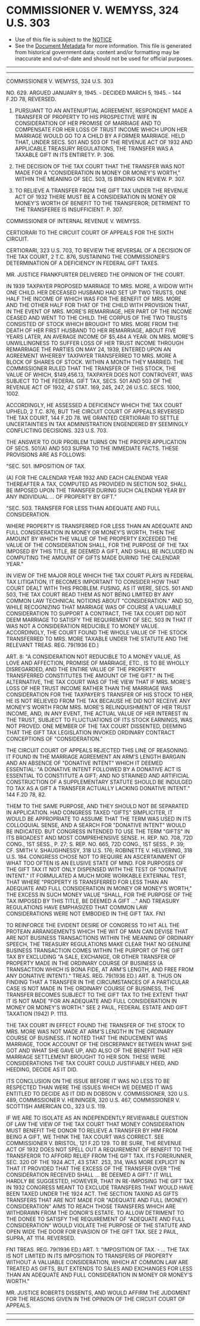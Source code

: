 ---
---

# COMMISSIONER V. WEMYSS, 324 U.S. 303

* Use of this file is subject to the [NOTICE](https://github.com/publicdocs/notice/blob/master/NOTICE)
* See the [Document Metadata](../../../) for more information.
  This file is generated from historical government data; content and/or formatting may be inaccurate and out-of-date and should not be used for official purposes.

----------
----------

COMMISSIONER V. WEMYSS, 324 U.S. 303

NO. 629.  ARGUED JANUARY 9, 1945.  - DECIDED MARCH 5, 1945.  - 144 F.2D 78, REVERSED.

1.  PURSUANT TO AN ANTENUPTIAL AGREEMENT, RESPONDENT MADE A TRANSFER OF PROPERTY TO HIS PROSPECTIVE WIFE IN CONSIDERATION OF HER PROMISE OF MARRIAGE AND TO COMPENSATE FOR HER LOSS OF TRUST INCOME WHICH UPON HER MARRIAGE WOULD GO TO A CHILD BY A FORMER MARRIAGE.  HELD THAT, UNDER SECS. 501 AND 503 OF THE REVENUE ACT OF 1932 AND APPLICABLE TREASURY REGULATIONS, THE TRANSFER WAS A TAXABLE GIFT IN ITS ENTIRETY.  P. 306.

2.  THE DECISION OF THE TAX COURT THAT THE TRANSFER WAS NOT MADE FOR A "CONSIDERATION IN MONEY OR MONEY'S WORTH," WITHIN THE MEANING OF SEC. 503, IS BINDING ON REVIEW.  P. 307.

3.  TO RELIEVE A TRANSFER FROM THE GIFT TAX UNDER THE REVENUE ACT OF 1932 THERE MUST BE A CONSIDERATION IN MONEY OR MONEY'S WORTH OF BENEFIT TO THE TRANSFEROR; DETRIMENT TO THE TRANSFEREE IS INSUFFICIENT.  P. 307.

COMMISSIONER OF INTERNAL REVENUE V. WEMYSS.

CERTIORARI TO THE CIRCUIT COURT OF APPEALS FOR THE SIXTH CIRCUIT.

CERTIORARI, 323 U.S. 703, TO REVIEW THE REVERSAL OF A DECISION OF THE TAX COURT, 2 T.C. 876, SUSTAINING THE COMMISSIONER'S DETERMINATION OF A DEFICIENCY IN FEDERAL GIFT TAXES.

MR. JUSTICE FRANKFURTER DELIVERED THE OPINION OF THE COURT.

IN 1939 TAXPAYER PROPOSED MARRIAGE TO MRS. MORE, A WIDOW WITH ONE CHILD.  HER DECEASED HUSBAND HAD SET UP TWO TRUSTS, ONE HALF THE INCOME OF WHICH WAS FOR THE BENEFIT OF MRS. MORE AND THE OTHER HALF FOR THAT OF THE CHILD WITH PROVISION THAT, IN THE EVENT OF MRS. MORE'S REMARRIAGE, HER PART OF THE INCOME CEASED AND WENT TO THE CHILD.  THE CORPUS OF THE TWO TRUSTS CONSISTED OF STOCK WHICH BROUGHT TO MRS. MORE FROM THE DEATH OF HER FIRST HUSBAND TO HER REMARRIAGE, ABOUT FIVE YEARS LATER, AN AVERAGE INCOME OF $5,484 A YEAR.  ON MRS. MORE'S UNWILLINGNESS TO SUFFER LOSS OF HER TRUST INCOME THROUGH REMARRIAGE THE PARTIES ON MAY 24, 1939, ENTERED UPON AN AGREEMENT WHEREBY TAXPAYER TRANSFERRED TO MRS. MORE A BLOCK OF SHARES OF STOCK.  WITHIN A MONTH THEY MARRIED.  THE COMMISSIONER RULED THAT THE TRANSFER OF THIS STOCK, THE VALUE OF WHICH, $149,456.13, TAXPAYER DOES NOT CONTROVERT, WAS SUBJECT TO THE FEDERAL GIFT TAX, SECS. 501 AND 503 OF THE REVENUE ACT OF 1932, 47 STAT. 169, 245, 247, 26 U.S.C. SECS. 1000, 1002.

ACCORDINGLY, HE ASSESSED A DEFICIENCY WHICH THE TAX COURT UPHELD, 2 T.C. 876, BUT THE CIRCUIT COURT OF APPEALS REVERSED THE TAX COURT, 144 F.2D 78.  WE GRANTED CERTIORARI TO SETTLE UNCERTAINTIES IN TAX ADMINISTRATION ENGENDERED BY SEEMINGLY CONFLICTING DECISIONS.  323 U.S. 703.

THE ANSWER TO OUR PROBLEM TURNS ON THE PROPER APPLICATION OF SECS. 501(A) AND 503 SUPRA TO THE IMMEDIATE FACTS.  THESE PROVISIONS ARE AS FOLLOWS:

"SEC. 501.  IMPOSITION OF TAX.

(A)  FOR THE CALENDAR YEAR 1932 AND EACH CALENDAR YEAR THEREAFTER A TAX, COMPUTED AS PROVIDED IN SECTION 502, SHALL BE IMPOSED UPON THE TRANSFER DURING SUCH CALENDAR YEAR BY ANY INDIVIDUAL  ... OF PROPERTY BY GIFT."

"SEC. 503.  TRANSFER FOR LESS THAN ADEQUATE AND FULL CONSIDERATION.

WHERE PROPERTY IS TRANSFERRED FOR LESS THAN AN ADEQUATE AND FULL CONSIDERATION IN MONEY OR MONEY'S WORTH, THEN THE AMOUNT BY WHICH THE VALUE OF THE PROPERTY EXCEEDED THE VALUE OF THE CONSIDERATION SHALL, FOR THE PURPOSE OF THE TAX IMPOSED BY THIS TITLE, BE DEEMED A GIFT, AND SHALL BE INCLUDED IN COMPUTING THE AMOUNT OF GIFTS MADE DURING THE CALENDAR YEAR."

IN VIEW OF THE MAJOR ROLE WHICH THE TAX COURT PLAYS IN FEDERAL TAX LITIGATION, IT BECOMES IMPORTANT TO CONSIDER HOW THAT COURT DEALT WITH THIS PROBLEM.  FUSING, AS IT WERE, SECS. 501 AND 503, THE TAX COURT READ THEM AS NOT BEING LIMITED BY ANY COMMON LAW TECHNICAL NOTIONS ABOUT "CONSIDERATION."  AND SO, WHILE RECOGNIZING THAT MARRIAGE WAS OF COURSE A VALUABLE CONSIDERATION TO SUPPORT A CONTRACT, THE TAX COURT DID NOT DEEM MARRIAGE TO SATISFY THE REQUIREMENT OF SEC. 503 IN THAT IT WAS NOT A CONSIDERATION REDUCIBLE TO MONEY VALUE.  ACCORDINGLY, THE COURT FOUND THE WHOLE VALUE OF THE STOCK TRANSFERRED TO MRS. MORE TAXABLE UNDER THE STATUTE AND THE RELEVANT TREAS. REG. 79(1936 ED.)

ART.  8:  "A CONSIDERATION NOT REDUCIBLE TO A MONEY VALUE, AS LOVE AND AFFECTION, PROMISE OF MARRIAGE, ETC., IS TO BE WHOLLY DISREGARDED, AND THE ENTIRE VALUE OF THE PROPERTY TRANSFERRED CONSTITUTES THE AMOUNT OF THE GIFT."  IN THE ALTERNATIVE, THE TAX COURT WAS OF THE VIEW THAT IF MRS. MORE'S LOSS OF HER TRUST INCOME RATHER THAN THE MARRIAGE WAS CONSIDERATION FOR THE TAXPAYER'S TRANSFER OF HIS STOCK TO HER, HE IS NOT RELIEVED FROM THE TAX BECAUSE HE DID NOT RECEIVE ANY MONEY'S WORTH FROM MRS. MORE'S RELINQUISHMENT OF HER TRUST INCOME, AND, IN ANY EVENT, THE ACTUAL VALUE OF HER INTEREST IN THE TRUST, SUBJECT TO FLUCTUATIONS OF ITS STOCK EARNINGS, WAS NOT PROVED.  ONE MEMBER OF THE TAX COURT DISSENTED, DEEMING THAT THE GIFT TAX LEGISLATION INVOKED ORDINARY CONTRACT CONCEPTIONS OF "CONSIDERATION."

THE CIRCUIT COURT OF APPEALS REJECTED THIS LINE OF REASONING.  IT FOUND IN THE MARRIAGE AGREEMENT AN ARM'S LENGTH BARGAIN AND AN ABSENCE OF "DONATIVE INTENT" WHICH IT DEEMED ESSENTIAL: "A DONATIVE INTENT FOLLOWED BY A DONATIVE ACT IS ESSENTIAL TO CONSTITUTE A GIFT; AND NO STRAINED AND ARTIFICIAL CONSTRUCTION OF A SUPPLEMENTARY STATUTE SHOULD BE INDULGED TO TAX AS A GIFT A TRANSFER ACTUALLY LACKING DONATIVE INTENT."  144 F.2D 78, 82.

THEM TO THE SAME PURPOSE, AND THEY SHOULD NOT BE SEPARATED IN APPLICATION.  HAD CONGRESS TAXED "GIFTS" SIMPLICITER, IT WOULD BE APPROPRIATE TO ASSUME THAT THE TERM WAS USED IN ITS COLLOQUIAL SENSE, AND A SEARCH FOR "DONATIVE INTENT" WOULD BE INDICATED.  BUT CONGRESS INTENDED TO USE THE TERM "GIFTS" IN ITS BROADEST AND MOST COMPREHENSIVE SENSE.  H. REP. NO. 708, 72D CONG., 1ST SESS., P. 27; S. REP. NO. 665, 72D CONG., 1ST SESS., P. 39; CF. SMITH V. SHAUGHNESSY, 318 U.S. 176; ROBINETTE V. HELVERING, 318 U.S. 184.  CONGRESS CHOSE NOT TO REQUIRE AN ASCERTAINMENT OF WHAT TOO OFTEN IS AN ELUSIVE STATE OF MIND.  FOR PURPOSES OF THE GIFT TAX IT NOT ONLY DISPENSED WITH THE TEST OF "DONATIVE INTENT."  IT FORMULATED A MUCH MORE WORKABLE EXTERNAL TEST, THAT WHERE "PROPERTY IS TRANSFERRED FOR LESS THAN AN ADEQUATE AND FULL CONSIDERATION IN MONEY OR MONEY'S WORTH," THE EXCESS IN SUCH MONEY VALUE "SHALL, FOR THE PURPOSE OF THE TAX IMPOSED BY THIS TITLE, BE DEEMED A GIFT  ..."  AND TREASURY REGULATIONS HAVE EMPHASIZED THAT COMMON LAW CONSIDERATIONS WERE NOT EMBODIED IN THE GIFT TAX.  FN1

TO REINFORCE THE EVIDENT DESIRE OF CONGRESS TO HIT ALL THE PROTEAN ARRANGEMENTS WHICH THE WIT OF MAN CAN DEVISE THAT ARE NOT BUSINESS TRANSACTIONS WITHIN THE MEANING OF ORDINARY SPEECH, THE TREASURY REGULATIONS MAKE CLEAR THAT NO GENUINE BUSINESS TRANSACTION COMES WITHIN THE PURPORT OF THE GIFT TAX BY EXCLUDING "A SALE, EXCHANGE, OR OTHER TRANSFER OF PROPERTY MADE IN THE ORDINARY COURSE OF BUSINESS (A TRANSACTION WHICH IS BONA FIDE, AT ARM'S LENGTH, AND FREE FROM ANY DONATIVE INTENT)."  TREAS. REG. 79(1936 ED.)  ART.  8.  THUS ON FINDING THAT A TRANSFER IN THE CIRCUMSTANCES OF A PARTICULAR CASE IS NOT MADE IN THE ORDINARY COURSE OF BUSINESS, THE TRANSFER BECOMES SUBJECT TO THE GIFT TAX TO THE EXTENT THAT IT IS NOT MADE "FOR AN ADEQUATE AND FULL CONSIDERATION IN MONEY OR MONEY'S WORTH."  SEE 2 PAUL, FEDERAL ESTATE AND GIFT TAXATION (1942) P. 1113.

THE TAX COURT IN EFFECT FOUND THE TRANSFER OF THE STOCK TO MRS. MORE WAS NOT MADE AT ARM'S LENGTH IN THE ORDINARY COURSE OF BUSINESS.  IT NOTED THAT THE INDUCEMENT WAS MARRIAGE, TOOK ACCOUNT OF THE DISCREPANCY BETWEEN WHAT SHE GOT AND WHAT SHE GAVE UP, AND ALSO OF THE BENEFIT THAT HER MARRIAGE SETTLEMENT BROUGHT TO HER SON.  THESE WERE CONSIDERATIONS THE TAX COURT COULD JUSTIFIABLY HEED, AND HEEDING, DECIDE AS IT DID.

ITS CONCLUSION ON THE ISSUE BEFORE IT WAS NO LESS TO BE RESPECTED THAN WERE THE ISSUES WHICH WE DEEMED IT WAS ENTITLED TO DECIDE AS IT DID IN DOBSON V. COMMISSIONER, 320 U.S. 489, COMMISSIONER V. HEININGER, 320 U.S. 467, COMMISSIONER V. SCOTTISH AMERICAN CO., 323 U.S. 119.

IF WE ARE TO ISOLATE AS AN INDEPENDENTLY REVIEWABLE QUESTION OF LAW THE VIEW OF THE TAX COURT THAT MONEY CONSIDERATION MUST BENEFIT THE DONOR TO RELIEVE A TRANSFER BY HIM FROM BEING A GIFT, WE THINK THE TAX COURT WAS CORRECT.  SEE COMMISSIONER V. BRISTOL, 121 F.2D 129.  TO BE SURE, THE REVENUE ACT OF 1932 DOES NOT SPELL OUT A REQUIREMENT OF BENEFIT TO THE TRANSFEROR TO AFFORD RELIEF FROM THE GIFT TAX.  ITS FORERUNNER, SEC. 320 OF THE 1924 ACT, 43 STAT. 253, 314, WAS MORE EXPLICIT IN THAT IT PROVIDED THAT THE EXCESS OF THE TRANSFER OVER "THE CONSIDERATION RECEIVED SHALL  ... BE DEEMED A GIFT."  IT WILL HARDLY BE SUGGESTED, HOWEVER, THAT IN RE-IMPOSING THE GIFT TAX IN 1932 CONGRESS MEANT TO EXCLUDE TRANSFERS THAT WOULD HAVE BEEN TAXED UNDER THE 1924 ACT.  THE SECTION TAXING AS GIFTS TRANSFERS THAT ARE NOT MADE FOR "ADEQUATE AND FULL (MONEY) CONSIDERATION" AIMS TO REACH THOSE TRANSFERS WHICH ARE WITHDRAWN FROM THE DONOR'S ESTATE.  TO ALLOW DETRIMENT TO THE DONEE TO SATISFY THE REQUIREMENT OF "ADEQUATE AND FULL CONSIDERATION" WOULD VIOLATE THE PURPOSE OF THE STATUTE AND OPEN WIDE THE DOOR FOR EVASION OF THE GIFT TAX.  SEE 2 PAUL, SUPRA, AT 1114.  REVERSED.

FN1  TREAS. REG. 79(1936 ED.)  ART.  1:  "IMPOSITION OF TAX.  -  ... THE TAX IS NOT LIMITED IN ITS IMPOSITION TO TRANSFERS OF PROPERTY WITHOUT A VALUABLE CONSIDERATION, WHICH AT COMMON LAW ARE TREATED AS GIFTS, BUT EXTENDS TO SALES AND EXCHANGES FOR LESS THAN AN ADEQUATE AND FULL CONSIDERATION IN MONEY OR MONEY'S WORTH."

MR. JUSTICE ROBERTS DISSENTS, AND WOULD AFFIRM THE JUDGMENT FOR THE REASONS GIVEN IN THE OPINION OF THE CIRCUIT COURT OF APPEALS.


----------
----------

